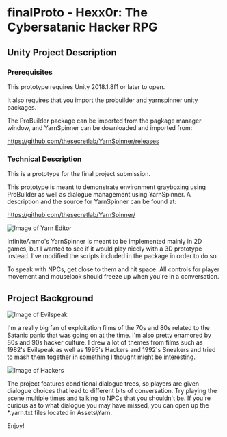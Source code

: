 # finalProto - Hexx0r: The Cybersatanic Hacker RPG

## Unity Project Description

### Prerequisites

This prototype requires Unity 2018.1.8f1 or later to open. 

It also requires that you import the probuilder and yarnspinner unity packages. 

The ProBuilder package can be imported from the pagkage manager window, and YarnSpinner can be downloaded and imported from: 

https://github.com/thesecretlab/YarnSpinner/releases

### Technical Description

This is a prototype for the final project submission.

This prototype is meant to demonstrate environment grayboxing using ProBuilder as well as dialogue management using YarnSpinner. A description and the source for YarnSpinner can be found at:

https://github.com/thesecretlab/YarnSpinner/

![Image of Yarn Editor](https://camo.githubusercontent.com/df5657e429b85de5ee4555573fc7db7f9650bce6/687474703a2f2f696e66696e697465616d6d6f2e636f6d2f5961726e2f73637265656e73686f742e6a7067)

InfiniteAmmo's YarnSpinner is meant to be implemented mainly in 2D games, but I wanted to see if it would play nicely with a 3D prototype instead. I've modified the scripts included in the package in order to do so.

To speak with NPCs, get close to them and hit space. All controls for player movement and mouselook should freeze up when you're in a conversation.

## Project Background
![Image of Evilspeak](http://www.starringthecomputer.com/snapshots/evilspeak_apple_ii_3.jpg)


I'm a really big fan of exploitation films of the 70s and 80s related to the Satanic panic that was going on at the time. I'm also pretty enamored by 80s and 90s hacker culture. I drew a lot of themes from films such as 1982's Evilspeak as well as 1995's Hackers and 1992's Sneakers and tried to mash them together in something I thought might be interesting.


![Image of Hackers](https://cdn-images-1.medium.com/max/964/0*JtrE4wwY5SDpVgk6.)


The project features conditional dialogue trees, so players are given dialogue choices that lead to different bits of conversation. Try playing the scene multiple times and talking to NPCs that you shouldn't be. If you're curious as to what dialogue you may have missed, you can open up the \*.yarn.txt files located in Assets\Yarn.



Enjoy!
